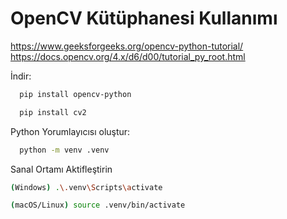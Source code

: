 # OpenCV Kütüphanesi Kullanımı

https://www.geeksforgeeks.org/opencv-python-tutorial/
https://docs.opencv.org/4.x/d6/d00/tutorial_py_root.html

İndir:

```bash
  pip install opencv-python
```

```bash
  pip install cv2
```

Python Yorumlayıcısı oluştur:

```bash
  python -m venv .venv
```

Sanal Ortamı Aktifleştirin

```bash
(Windows) .\.venv\Scripts\activate
```

```bash
(macOS/Linux) source .venv/bin/activate
```
